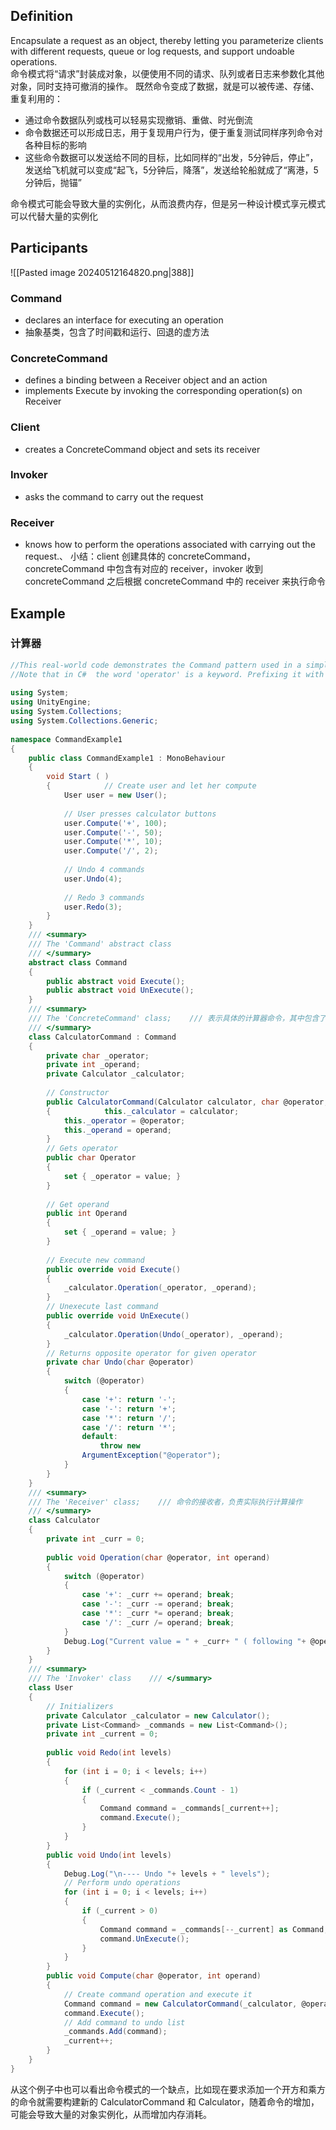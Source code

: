## Definition
Encapsulate a request as an object, thereby letting you parameterize clients with different requests, queue or log requests, and support undoable operations.  
命令模式将“请求”封装成对象，以便使用不同的请求、队列或者日志来参数化其他对象，同时支持可撤消的操作。
既然命令变成了数据，就是可以被传递、存储、重复利用的：
- 通过命令数据队列或栈可以轻易实现撤销、重做、时光倒流
- 命令数据还可以形成日志，用于复现用户行为，便于重复测试同样序列命令对各种目标的影响
- 这些命令数据可以发送给不同的目标，比如同样的“出发，5分钟后，停止”，发送给飞机就可以变成“起飞，5分钟后，降落”，发送给轮船就成了“离港，5分钟后，抛锚”

命令模式可能会导致大量的实例化，从而浪费内存，但是另一种设计模式享元模式可以代替大量的实例化
## Participants
![[Pasted image 20240512164820.png|388]] 
### Command
- declares an interface for executing an operation
- 抽象基类，包含了时间戳和运行、回退的虚方法
### ConcreteCommand
- defines a binding between a Receiver object and an action
- implements Execute by invoking the corresponding operation(s) on Receiver
### Client
- creates a ConcreteCommand object and sets its receiver
### Invoker
- asks the command to carry out the request
### Receiver
- knows how to perform the operations associated with carrying out the request.、
小结：client 创建具体的 concreteCommand，concreteCommand 中包含有对应的 receiver，invoker 收到 concreteCommand 之后根据 concreteCommand 中的 receiver 来执行命令
## Example
### 计算器
```csharp
//This real-world code demonstrates the Command pattern used in a simple calculator with unlimited number of undo's and redo's.  
//Note that in C#  the word 'operator' is a keyword. Prefixing it with '@' allows using it as an identifier.  
  
using System;  
using UnityEngine;  
using System.Collections;  
using System.Collections.Generic;  
  
namespace CommandExample1  
{  
    public class CommandExample1 : MonoBehaviour  
    {  
        void Start ( )  
        {            // Create user and let her compute  
            User user = new User();  
  
            // User presses calculator buttons  
            user.Compute('+', 100);  
            user.Compute('-', 50);  
            user.Compute('*', 10);  
            user.Compute('/', 2);  
  
            // Undo 4 commands  
            user.Undo(4);  
  
            // Redo 3 commands  
            user.Redo(3);  
        }    
    }  
    /// <summary>  
    /// The 'Command' abstract class    
    /// </summary>    
    abstract class Command  
    {  
        public abstract void Execute();  
        public abstract void UnExecute();  
    }  
    /// <summary>  
    /// The 'ConcreteCommand' class;    /// 表示具体的计算器命令，其中包含了执行计算的逻辑以及撤销计算的逻辑。  
    /// </summary>  
    class CalculatorCommand : Command  
    {  
        private char _operator;  
        private int _operand;  
        private Calculator _calculator;  
  
        // Constructor  
        public CalculatorCommand(Calculator calculator, char @operator, int operand)  
        {            this._calculator = calculator;  
            this._operator = @operator;  
            this._operand = operand;  
        }  
        // Gets operator  
        public char Operator  
        {  
            set { _operator = value; }  
        }  
  
        // Get operand  
        public int Operand  
        {  
            set { _operand = value; }  
        }  
  
        // Execute new command  
        public override void Execute()  
        {            
	        _calculator.Operation(_operator, _operand);  
        }  
        // Unexecute last command  
        public override void UnExecute()  
        {            
	        _calculator.Operation(Undo(_operator), _operand);  
        }  
        // Returns opposite operator for given operator  
        private char Undo(char @operator)  
        {            
	        switch (@operator)  
            {                
	            case '+': return '-';  
                case '-': return '+';  
                case '*': return '/';  
                case '/': return '*';  
                default:  
                    throw new  
	            ArgumentException("@operator");  
            }        
        }    
    }  
    /// <summary>  
    /// The 'Receiver' class;    /// 命令的接收者，负责实际执行计算操作  
    /// </summary>  
    class Calculator  
    {  
        private int _curr = 0;  
  
        public void Operation(char @operator, int operand)  
        {            
	        switch (@operator)  
            {                
	            case '+': _curr += operand; break;  
                case '-': _curr -= operand; break;  
                case '*': _curr *= operand; break;  
                case '/': _curr /= operand; break;  
            }            
            Debug.Log("Current value = " + _curr+ " ( following "+ @operator+operand+" )");  
        }    
    }  
    /// <summary>  
    /// The 'Invoker' class    /// </summary>    
    class User  
    {  
        // Initializers  
        private Calculator _calculator = new Calculator();  
        private List<Command> _commands = new List<Command>();  
        private int _current = 0;  
  
        public void Redo(int levels)  
        {            
	        for (int i = 0; i < levels; i++)  
            {                
	            if (_current < _commands.Count - 1)  
                {                    
	                Command command = _commands[_current++];  
                    command.Execute();  
                }            
            }        
        }  
        public void Undo(int levels)  
        {            
	        Debug.Log("\n---- Undo "+ levels + " levels");  
            // Perform undo operations  
            for (int i = 0; i < levels; i++)  
            {                
	            if (_current > 0)  
                {                    
	                Command command = _commands[--_current] as Command;  
                    command.UnExecute();  
                }            
            }        
        }  
        public void Compute(char @operator, int operand)  
        {            
	        // Create command operation and execute it  
            Command command = new CalculatorCommand(_calculator, @operator, operand);  
            command.Execute();  
            // Add command to undo list  
            _commands.Add(command);  
            _current++;  
        }    
	}
}
```
从这个例子中也可以看出命令模式的一个缺点，比如现在要求添加一个开方和乘方的命令就需要构建新的 CalculatorCommand 和 Calculator，随着命令的增加，可能会导致大量的对象实例化，从而增加内存消耗。